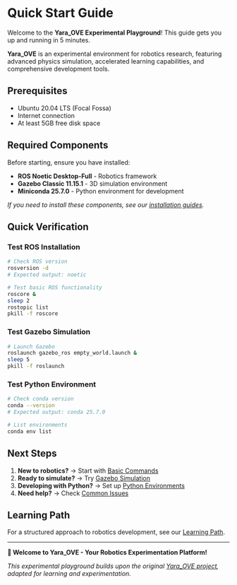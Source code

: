 # Quick Start Guide

Welcome to the **Yara_OVE Experimental Playground**! This guide gets you up and running in 5 minutes.

**Yara_OVE** is an experimental environment for robotics research, featuring advanced physics simulation, accelerated learning capabilities, and comprehensive development tools.

## Prerequisites

- Ubuntu 20.04 LTS (Focal Fossa)
- Internet connection
- At least 5GB free disk space

## Required Components

Before starting, ensure you have installed:

- **ROS Noetic Desktop-Full** - Robotics framework
- **Gazebo Classic 11.15.1** - 3D simulation environment
- **Miniconda 25.7.0** - Python environment for development

*If you need to install these components, see our [installation guides](../installation/).*

## Quick Verification

### Test ROS Installation
```bash
# Check ROS version
rosversion -d
# Expected output: noetic

# Test basic ROS functionality
roscore &
sleep 2
rostopic list
pkill -f roscore
```

### Test Gazebo Simulation
```bash
# Launch Gazebo
roslaunch gazebo_ros empty_world.launch &
sleep 5
pkill -f roslaunch
```

### Test Python Environment
```bash
# Check conda version
conda --version
# Expected output: conda 25.7.0

# List environments
conda env list
```

## Next Steps

1. **New to robotics?** → Start with [Basic Commands](../usage/basic-commands.md)
2. **Ready to simulate?** → Try [Gazebo Simulation](../usage/gazebo-simulation.md)
3. **Developing with Python?** → Set up [Python Environments](../usage/python-environments.md)
4. **Need help?** → Check [Common Issues](../troubleshooting/common-issues.md)

## Learning Path

For a structured approach to robotics development, see our [Learning Path](../resources/learning-path.md).

---

**🚀 Welcome to Yara_OVE - Your Robotics Experimentation Platform!**

*This experimental playground builds upon the original [Yara_OVE project](https://github.com/medialab-fboat/Yara_OVE), adapted for learning and experimentation.*